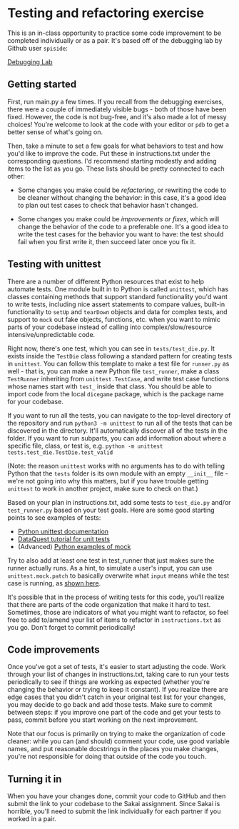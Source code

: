 # Testing and refactoring exercise
This is an in-class opportunity to practice some code improvement to be
completed individually or as a pair. It's based off of the debugging lab by
Github user `spiside`:

[Debugging Lab](https://github.com/spiside/pdb-tutorial)


## Getting started

First, run main.py a few times. If you recall from the debugging exercises,
there were a couple of immediately visible bugs - both of those have been fixed.
However, the code is not bug-free, and it's also made a lot of messy choices!
You're welcome to look at the code with your editor or `pdb` to get a better sense
of what's going on.

Then, take a minute to set a few goals for what behaviors to test and how you'd
like to improve the code. Put these in instructions.txt under the corresponding
questions. I'd recommend starting modestly and adding items to the list as you
go. These lists should be pretty connected to each other: 

* Some changes you make could be *refactoring*, or rewriting the code to be
cleaner without changing the behavior: in this case, it's a good idea to plan
out test cases to check that behavior hasn't changed.

* Some changes you make could be *improvements or fixes*, which will change the
behavior of the code to a preferable one. It's a good idea to write the test
cases for the behavior you want to have: the test should fail when you first
write it, then succeed later once you fix it.

## Testing with unittest

There are a number of different Python resources that exist to help automate
tests. One module built in to Python is called `unittest`, which has classes
containing methods that support standard functionality you'd want to write
tests, including nice assert statements to compare values, built-in
functionality to `setUp` and `tearDown` objects and data for complex tests, and
support to `mock` out fake objects, functions, etc. when you want to mimic parts
of your codebase instead of calling into complex/slow/resource
intensive/unpredictable code.

Right now, there's one test, which you can see in `tests/test_die.py`. It exists
inside the `TestDie` class following a standard pattern for creating tests in
`unittest`. You can follow this template to make a test file for `runner.py` as
well - that is, you can make a new Python file `test_runner`, make a class
`TestRunner` inheriting from `unittest.TestCase`, and write test case functions
whose names start with `test_` inside that class. You should be able to import
code from the local `dicegame` package, which is the package name for your
codebase.

If you want to run all the tests, you can navigate to the top-level directory of
the repository and run
```python3 -m unittest```
to run all of the tests that can be discovered in the directory. It'll automatically
discover all of the tests in the folder. If you want to run subparts, you can add
information about where a specific file, class, or test is, e.g.
```python -m unittest tests.test_die.TestDie.test_valid ```

(Note: the reason `unittest` works with no arguments has to do with telling
Python that the `tests` folder is its own module with an empty `__init__` file -
we're not going into why this matters, but if you have trouble getting
`unittest` to work in another project, make sure to check on that.)

Based on your plan in instructions.txt, add some tests to `test_die.py` and/or
`test_runner.py` based on your test goals. Here are some good starting points to
see examples of tests:
* [Python unittest documentation](https://docs.python.org/3/library/unittest.html)
* [DataQuest tutorial for unit tests](https://www.dataquest.io/blog/unit-tests-python/)
* (Advanced) [Python examples of mock](https://docs.python.org/3/library/unittest.mock-examples.html)

Try to also add at least one test in test_runner that just makes sure the runner
actually runs. As a hint, to simulate a user's input, you can use
`unittest.mock.patch` to basically overwrite what `input` means while the test
case is running, as [shown
here](https://stackoverflow.com/questions/46222661/how-to-mock-a-user-input-in-python).

It's possible that in the process of writing tests for this code, you'll realize
that there are parts of the code organization that make it hard to test.
Sometimes, those are indicators of what you might want to refactor, so feel free
to add to/amend your list of items to refactor in `instructions.txt` as you go.
Don't forget to commit periodically!

## Code improvements
Once you've got a set of tests, it's easier to start adjusting the code. Work
through your list of changes in instructions.txt, taking care to run your tests
periodically to see if things are working as expected (whether you're changing
the behavior or trying to keep it constant). If you realize there are edge cases
that you didn't catch in your original test list for your changes, you may
decide to go back and add those tests. Make sure to commit between steps: if you
improve one part of the code and get your tests to pass, commit before you start
working on the next improvement.

Note that our focus is primarily on trying to make the organization of code
cleaner: while you can (and should) comment your code, use good variable names,
and put reasonable docstrings in the places you make changes, you're not
responsible for doing that outside of the code you touch.

## Turning it in
When you have your changes done, commit your code to GitHub and then submit the
link to your codebase to the Sakai assignment. Since Sakai is horrible, you'll
need to submit the link individually for each partner if you worked in a pair.
